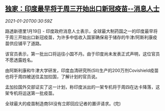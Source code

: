 <!--1611105800000-->
[独家：印度最早将于周三开始出口新冠疫苗--消息人士](https://cn.reuters.com/article/exclusive-india-covid19-vaccine-0119-tue-idCNKBS29P01L)
------

<div><i>2021-01-20T00:30:59Z</i></div><p>路透新德里1月19日 - 印度政府消息人士表示，全球最大制药国之一的印度最早将于周三开始出口新冠疫苗，为许多中低收入国家确保易于储存的牛津/阿斯利康疫苗供应铺平了道路。</p><p>该官员表示，第一批出口将运往小国不丹。由于印度尚未发表正式声明，这位官员不愿透露姓名。</p><p>由阿斯利康和牛津大学研发，印度血清研究所(SII)生产的200万剂Covishield疫苗也将于周四被送往孟加拉国，了解计划的官员说。</p><p>孟加拉国外交部证实了这一计划，称印度派出的一架专机将于周四在达卡降落，这架专机将运送第一批疫苗。</p><p>全球最大的疫苗制造商SII没有立即回应记者的置评请求。(完)</p>
